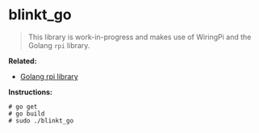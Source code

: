 blinkt_go
=========

> This library is work-in-progress and makes use of WiringPi and the Golang `rpi` library.

**Related:**

* [Golang rpi library](https://github.com/alexellis/rpi/)

**Instructions:**

```
# go get
# go build
# sudo ./blinkt_go
```

